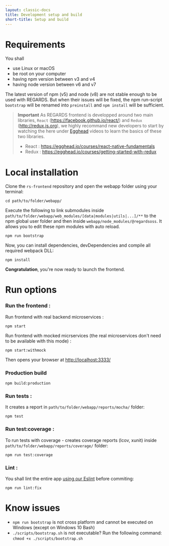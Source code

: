 ```yaml
---
layout: classic-docs
title: Development setup and build
short-title: Setup and build
---
```


# Requirements

You shall
- use Linux or macOS
- be root on your computer
- having npm version between v3 and v4
- having node version between v6 and v7

The latest version of npm (v5) and node (v8) are not stable enough to be used with REGARDS. But when their issues will be fixed, the npm run-script `bootstrap` will be renamed into `preinstall` and `npm install` will be sufficient.

> **Important**
> As REGARDS frontend is developped around two main libraries, `React` (https://facebook.github.io/react/) and `Redux` (http://redux.js.org), we highly recommand new developers to start by watching the here under [Egghead](https://egghead.io) videos to learn the basics of these two libraries.
>   - React : https://egghead.io/courses/react-native-fundamentals
>   - Redux : https://egghead.io/courses/getting-started-with-redux


# Local installation

Clone the `rs-frontend` repository and open the webapp folder using your terminal:

```
cd path/to/folder/webapp/
```

Execute the following to link submodules inside `path/to/folder/webapp/web_modules/[data|modules|utils|...]/**` to the npm global user folder and then inside `webapp/node_modules/@regardsoss`. It allows you to edit these npm modules with auto reload.

```
npm run bootstrap
```

Now, you can install dependencies, devDependencies and compile all required webpack DLL:

```
npm install
```

**Congratulation**, you're now ready to launch the frontend.

# Run options

### Run the frontend :

Run frontend with real backend microservices :
```
npm start
```

Run frontend with mocked micrservices (the real microservices don't need to be available with this mode) :
```
npm start:withmock
```

Then opens your browser at [http://localhost:3333/](http://localhost:3333/)  

### Production build

```
npm build:production
```

### Run tests :

It creates a report in `path/to/folder/webapp/reports/mocha/` folder:

```
npm test
```

### Run test:coverage :

To run tests with coverage - creates coverage reports (lcov, xunit) inside `path/to/folder/webapp/reports/coverage/` folder:

```
npm run test:coverage
```

### Lint :

You shall lint the entire app [using our Eslint](/frontend-modules/eslint-config-es6-rules) before commiting:
```
npm run lint:fix
```

# Know issues

- `npm run bootstrap` is not cross platform and cannot be executed on Windows (except on Windows 10 Bash)
- `./scripts/bootstrap.sh` is not executable? Run the following command: `chmod +x ./scripts/bootstrap.sh`
